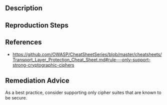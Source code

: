 ## Description


## Reproduction Steps


## References

- https://github.com/OWASP/CheatSheetSeries/blob/master/cheatsheets/Transport_Layer_Protection_Cheat_Sheet.md#rule---only-support-strong-cryptographic-ciphers


## Remediation Advice

As a best practice, consider supporting only cipher suites that are known to be secure.
